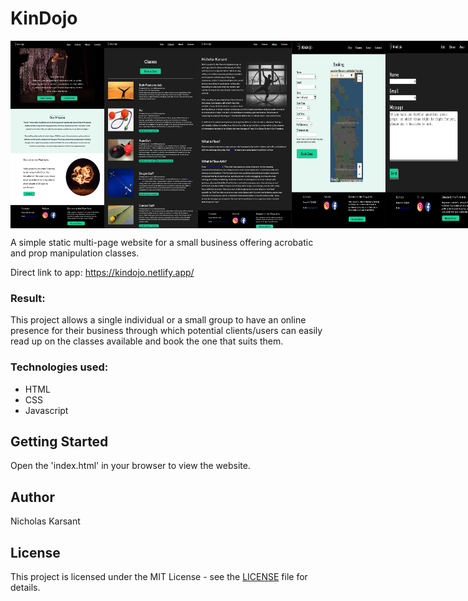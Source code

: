 # KinDojo
<div style="display: flex; justify-content: flex-start;">
<img src="images/example.jpg" alt="home page, a picture of a man on a seer wheel and another picture of a timelapse of fire dancing" width="150" height="300"/>

<img src="images/example2.jpg" alt="screenshot of classes offered, partial list" width="150" height="300"/>

<img src="images/example3.jpg" alt="about page,lots of text, a black and white picture of a man riding a cyr wheel facing the camera with large windows close in the background" width="150" height="300"/>

<img src="images/example5.jpg" alt="booking form page" width="150" height="300"/>

<img src="images/example4.jpg" alt="contact page/form" width="150" height="300"/>
</div>
 

A simple static multi-page website for a small business offering acrobatic and prop manipulation classes.  

Direct link to app: https://kindojo.netlify.app/


### Result:

This project allows a single individual or a small group to have an online presence for their business through which potential clients/users can easily read up on the classes available and book the one that suits them.


### Technologies used:

- HTML
- CSS
- Javascript




## Getting Started

Open the 'index.html' in your browser to view the website.



## Author
Nicholas Karsant
## License
This project is licensed under the MIT License - see the [LICENSE](LICENSE.md) file for details.